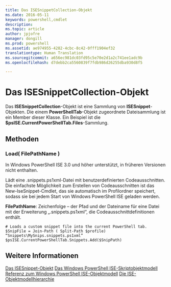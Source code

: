 ```yaml
---
title: Das ISESnippetCollection-Objekt
ms.date: 2016-05-11
keywords: powershell,cmdlet
description: 
ms.topic: article
author: jpjofre
manager: dongill
ms.prod: powershell
ms.assetid: ae974955-4282-4cbc-8c42-0fff1904ef32
translationtype: Human Translation
ms.sourcegitcommit: a656ec981dc03fd95c5e70e2d1a2c741ee1adc9b
ms.openlocfilehash: d7debb2ca5560839f7fdb986d26255dba930d8f5

---
```


# Das ISESnippetCollection-Objekt
  Das **ISESnippetCollection**-Objekt ist eine Sammlung von **ISESnippet**-Objekten. Die einem **PowerShellTab**-Objekt zugeordnete Dateisammlung ist ein Member dieser Klasse. Ein Beispiel ist die **$psISE.CurrentPowerShellTab.Files**-Sammlung.

## Methoden

### Load( FilePathName )
  In Windows PowerShell ISE 3.0 und höher unterstützt, in früheren Versionen nicht enthalten. 

 Lädt eine .snippets.ps1xml-Datei mit benutzerdefinierten Codeausschnitten. Die einfachste Möglichkeit zum Erstellen von Codeausschnitten ist das New-IseSnippet-Cmdlet, das sie automatisch im Profilordner speichert, sodass sie bei jedem Start von Windows PowerShell ISE geladen werden.

 **FilePathName**: Zeichenfolge – der Pfad und der Dateiname für eine Datei mit der Erweiterung „.snippets.ps1xml“, die Codeausschnittdefinitionen enthält.

```
# Loads a custom snippet file into the current PowerShell tab.
$SnipFile = Join-Path ( Split-Path $profile) “Snippets\MySnips.snippets.ps1xml” $psISE.CurrentPowerShellTab.Snippets.Add($SnipPath)

```

## Weitere Informationen
 [Das ISESnippet-Objekt](The-ISESnippetObject.md) 
 [Das Windows PowerShell ISE-Skriptobjektmodell](The-Windows-PowerShell-ISE-Scripting-Object-Model.md) 
 [Referenz zum Windows PowerShell ISE-Objektmodell](Windows-PowerShell-ISE-Object-Model-Reference.md) 
 [Die ISE-Objektmodellhierarchie](The-ISE-Object-Model-Hierarchy.md)

  



<!--HONumber=Oct16_HO1-->



